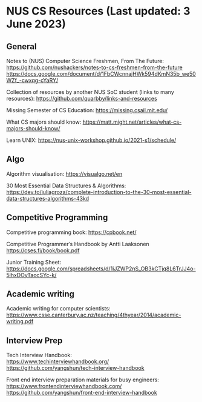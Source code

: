# NUS CS Resources (Last updated: 3 June 2023)

## General

Notes to (NUS) Computer Science Freshmen, From The Future: <br>
https://github.com/nushackers/notes-to-cs-freshmen-from-the-future
https://docs.google.com/document/d/1FbCWcnnajHWk594dKmN35b_we50WZf_-cwxqg-cYaRY/

Collection of resources by another NUS SoC student (links to many resources):
https://github.com/quarbby/links-and-resources

Missing Semester of CS Education:
https://missing.csail.mit.edu/

What CS majors should know:
https://matt.might.net/articles/what-cs-majors-should-know/

Learn UNIX:
https://nus-unix-workshop.github.io/2021-s1/schedule/

## Algo

Algorithm visualisation:
https://visualgo.net/en

30 Most Essential Data Structures & Algorithms: <br>
https://dev.to/iuliagroza/complete-introduction-to-the-30-most-essential-data-structures-algorithms-43kd

## Competitive Programming

Competitive programming book:
https://cpbook.net/

Competitive Programmer’s Handbook by Antti Laaksonen
https://cses.fi/book/book.pdf

Junior Training Sheet:
https://docs.google.com/spreadsheets/d/1iJZWP2nS_OB3kCTjq8L6TrJJ4o-5lhxDOyTaocSYc-k/

## Academic writing

Academic writing for computer scientists:
https://www.csse.canterbury.ac.nz/teaching/4thyear/2014/academic-writing.pdf

## Interview Prep

Tech Interview Handbook: <br>
https://www.techinterviewhandbook.org/
https://github.com/yangshun/tech-interview-handbook

Front end interview preparation materials for busy engineers: <br>
https://www.frontendinterviewhandbook.com/
https://github.com/yangshun/front-end-interview-handbook

